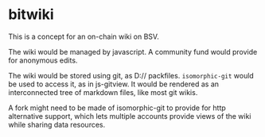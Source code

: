 # bitwiki
This is a concept for an on-chain wiki on BSV.

The wiki would be managed by javascript.
A community fund would provide for anonymous edits.

The wiki would be stored using git, as D:// packfiles.
`isomorphic-git` would be used to access it, as in js-gitview.
It would be rendered as an interconnected tree of markdown files, like most git wikis.

A fork might need to be made of isomorphic-git to provide for http alternative support, which lets multiple accounts
provide views of the wiki while sharing data resources.
